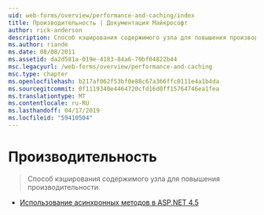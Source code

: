 ```yaml
---
uid: web-forms/overview/performance-and-caching/index
title: Производительность | Документация Майкрософт
author: rick-anderson
description: Способ кэширования содержимого узла для повышения производительности.
ms.author: riande
ms.date: 08/08/2011
ms.assetid: da2d581a-019e-4183-84a6-70bf04822b44
msc.legacyurl: /web-forms/overview/performance-and-caching
msc.type: chapter
ms.openlocfilehash: b217af062f53bf0e88c67a366ffc0111e4a1b4da
ms.sourcegitcommit: 0f1119340e4464720cfd16d0ff15764746ea1fea
ms.translationtype: MT
ms.contentlocale: ru-RU
ms.lasthandoff: 04/17/2019
ms.locfileid: "59410504"
---
```

# <a name="performance"></a>Производительность

> Способ кэширования содержимого узла для повышения производительности.


- [Использование асинхронных методов в ASP.NET 4.5](using-asynchronous-methods-in-aspnet-45.md)
